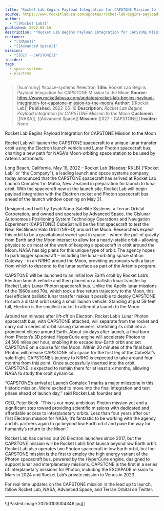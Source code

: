 ```yaml
---
title: "Rocket Lab Begins Payload Integration for CAPSTONE Mission to the Moon "
source: https://www.rocketlabusa.com/updates/rocket-lab-begins-payload-integration-for-capstone-mission-to-the-moon/
author:
  - "[[Rocket Lab]]"
published: 2022-05-16
description: "*Rocket Lab Begins Payload Integration for CAPSTONE Mission to the Moon*"
customer:
  - "[[NASA]]"
  - "[[Advanced Space]]"
mission:
  - "[[027 - CAPSTONE]]"
insider: 
tags:
  - space-systems
  - electron
---
```

>[!summary]
#space-systems #electron
**Title:** Rocket Lab Begins Payload Integration for CAPSTONE Mission to the Moon 
**Source:** https://www.rocketlabusa.com/updates/rocket-lab-begins-payload-integration-for-capstone-mission-to-the-moon/
**Author:** [[Rocket Lab]]
**Published:** 2022-05-16
**Description:** *Rocket Lab Begins Payload Integration for CAPSTONE Mission to the Moon*
**Customer:** [[NASA]], [[Advanced Space]]
**Mission:** [[027 - CAPSTONE]]
**Insider:** None

Rocket Lab Begins Payload Integration for CAPSTONE Mission to the Moon

Rocket Lab will launch the CAPSTONE spacecraft to a unique lunar transfer orbit using the Electron launch vehicle and Lunar Photon spacecraft bus, charting a new path for NASA's Moon-orbiting space station to be used by Artemis astronauts

Long Beach, California. May 16, 2022 – Rocket Lab (Nasdaq: RKLB) (“Rocket Lab” or “the Company”), a leading launch and space systems company, today announced that the CAPSTONE spacecraft has arrived at Rocket Lab Launch Complex 1 in Mahia, New Zealand in preparation for launch to lunar orbit. With the spacecraft now at the launch site, Rocket Lab will begin payload integration with the Electron rocket and Photon spacecraft bus ahead of the launch window opening on May 31.

Designed and built by Tyvak Nano-Satellite Systems, a Terran Orbital Corporation, and owned and operated by Advanced Space, the Cislunar Autonomous Positioning System Technology Operations and Navigation Experiment (CAPSTONE) CubeSat will be the first spacecraft to test the Near Rectilinear Halo Orbit (NRHO) around the Moon. Researchers expect this orbit to be a gravitational sweet spot in space – where the pull of gravity from Earth and the Moon interact to allow for a nearly-stable orbit – allowing physics to do most of the work of keeping a spacecraft in orbit around the Moon. NASA has big plans for this unique type of orbit. The agency hopes to park bigger spacecraft – including the lunar-orbiting space station Gateway – in an NRHO around the Moon, providing astronauts with a base from which to descend to the lunar surface as part of the Artemis program.

CAPSTONE will be launched to an initial low Earth orbit by Rocket Lab’s Electron launch vehicle and then placed on a ballistic lunar transfer by Rocket Lab’s Lunar Photon spacecraft bus. Unlike the Apollo lunar missions of the 1960s and 70s, which took a free return trajectory to the Moon, this fuel efficient ballistic lunar transfer makes it possible to deploy CAPSTONE to such a distant orbit using a small launch vehicle. Standing at just 59 feet tall, Electron is the smallest rocket to attempt a launch to the Moon.

Around ten minutes after lift-off on Electron, Rocket Lab’s Lunar Photon spacecraft bus, with CAPSTONE attached, will separate from the rocket and carry out a series of orbit raising maneuvers, stretching its orbit into a prominent ellipse around Earth. About six days after launch, a final burn from Photon’s 3D printed HyperCurie engine will accelerate Photon to 24,500 miles per hour, enabling it to escape low-Earth orbit and set CAPSTONE on a course for the Moon. Within 20 minutes of the final burn, Photon will release CAPSTONE into space for the first leg of the CubeSat’s solo flight. CAPSTONE’s journey to NRHO is expected to take around four months from this point. Once successfully inserted into the orbit, CAPSTONE is expected to remain there for at least six months, allowing NASA to study the orbit dynamics.

“CAPSTONE’s arrival at Launch Complex 1 marks a major milestone in this historic mission. We’re excited to move into the final integration and test phase ahead of launch day,” said Rocket Lab founder and

CEO, Peter Beck. “This is our most ambitious Photon mission yet and a significant step toward providing scientific missions with dedicated and affordable access to interplanetary orbits. Less than four years after our first Electron mission for NASA, it’s fantastic to be working with the agency and its partners again to go beyond low Earth orbit and pave the way for humanity’s return to the Moon.”

Rocket Lab has carried out 26 Electron launches since 2017, but the CAPSTONE mission will be Rocket Lab’s first launch beyond low Earth orbit. Rocket Lab also operates two Photon spacecraft in low Earth orbit, but the CAPSTONE mission is the first to employ the high energy variant of the Photon spacecraft bus, powered by the HyperCurie engine, designed to support lunar and interplanetary missions. CAPSTONE is the first in a series of interplanetary missions for Photon, including the ESCAPADE mission to Mars in 2024 and Rocket Lab’s private mission to Venus in 2023. 

For real time updates on the CAPSTONE mission in the lead up to launch, follow Rocket Lab, NASA, Advanced Space, and Terran Orbital on Twitter.

---

![[Pasted image 20250103004349.jpg]]